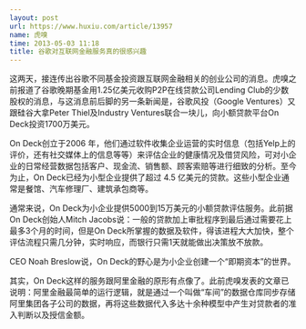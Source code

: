 ```yaml
---
layout: post
url: https://www.huxiu.com/article/13957
name: 虎嗅
time: 2013-05-03 11:18
title: 谷歌对互联网金融服务真的很感兴趣
---
```

这两天，接连传出谷歌不同基金投资跟互联网金融相关的创业公司的消息。虎嗅之前报道了谷歌晚期基金用1.25亿美元收购P2P在线贷款公司Lending Club的少数股权的消息，与这消息前后脚的另一条新闻是，谷歌风投（Google Ventures）又跟硅谷大拿Peter Thiel及Industry Ventures联合一块儿，向小额贷款平台On Deck投资1700万美元。

On Deck创立于2006 年，他们通过软件收集企业运营的实时信息（包括Yelp上的评价，还有社交媒体上的信息等等）来评估企业的健康情况及借贷风险，可对小企业的日常经营数据包括客户、现金流、销售额、顾客索赔等进行细致的分析。至今为止，On Deck已经为小型企业提供了超过 4.5 亿美元的贷款。这些小型企业通常是餐馆、汽车修理厂、建筑承包商等。

通常来说，On Deck为小企业提供5000到15万美元的小额贷款评估服务。此前据On Deck创始人Mitch Jacobs说：一般的贷款加上审批程序到最后通过需要花上最多3个月的时间，但是On Deck所掌握的数据及软件，得该进程大大加快，整个评估流程只需几分钟，实时响应，而银行只需1天就能做出决策放不放款。

CEO Noah Breslow说，On Deck的野心是为小企业创建一个“即期资本”的世界。

其实，On Deck这样的服务跟阿里金融的原形有点像了。此前虎嗅发表的文章已说明：阿里金融最简单的运行逻辑，就是通过一个叫做“车间”的数据仓库同步存储阿里集团各子公司的数据，再将这些数据代入多达十余种模型中产生对贷款者的准入判断以及授信金额。

